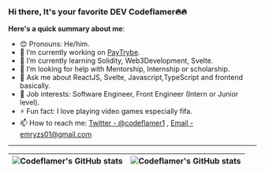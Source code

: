 ### Hi there, It's your favorite DEV Codeflamer🔥🔥


<!-- **codeflamer/codeflamer** is a ✨ _special_ ✨ repository because its `README.md` (this file) appears on your GitHub profile. -->

<!-- Here are some ideas to get you started: -->
**Here's a quick summary about me**:

- 😊 Pronouns: He/him.
- 🔭 I’m currently working on [PayTrybe](https://www.paytrybe.com).
- 🌱 I’m currently learning Solidity, Web3Development, Svelte.
- 🤔 I’m looking for help with Mentorship, Internship or scholarship.
- 💬 Ask me about ReactJS, Svelte, Javascript,TypeScript and frontend basically.
- 💼 Job interests: Software Engineer, Front Engineer (Intern or Junior level).
- ⚡ Fun fact: I love playing video games especially fifa.
- 📫 How to reach me: [Twitter - @codeflamer1](https://twitter.com/Codeflamer1) , [Email - emryzs01@gmail.com](mailto:emryzs01@gmail.com?body=Hello%20Tolulope,)

---

| <img align="center" src="https://github-readme-stats.vercel.app/api?username=codeflamer&show_icons=true&include_all_commits=true&hide_border=true" alt="Codeflamer's GitHub stats" /> | <img align="center" src="https://github-readme-stats.vercel.app/api/top-langs/?username=codeflamer&langs_count=8&layout=compact&hide_border=true" alt="Codeflamer's GitHub stats" /> |
| ------------- | ------------- |


<!--START_SECTION:waka--><!--END_SECTION:waka-->
